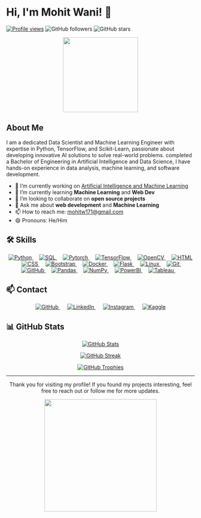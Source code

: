 # Hi, I'm Mohit Wani! 👋

[![Profile views](https://visitcount.itsvg.in/api?id=MohitWani&label=Profile%20Views&color=12&icon=5&pretty=true)](https://visitcount.itsvg.in)
![GitHub followers](https://img.shields.io/github/followers/MohitWani?label=Follow&style=social)
![GitHub stars](https://img.shields.io/github/stars/MohitWani?affiliations=OWNER%2CCOLLABORATOR&style=social)

<p align="center">
  <img src="https://media.giphy.com/media/v1.Y2lkPTc5MGI3NjExYnRkY2V2aWF5cHZqZGJyYnFrMmZhbmc2Z2h0c3Q4eHBkaHcxMWdxNyZlcD12MV9naWZzX3NlYXJjaCZjdD1n/bGgsc5mWoryfgKBx1u/giphy.gif" width="200">
</p>

## About Me

I am a dedicated Data Scientist and Machine Learning Engineer with expertise in Python, TensorFlow, and Scikit-Learn, passionate about developing innovative AI solutions to solve real-world problems. completed a Bachelor of Engineering in Artificial Intelligence and Data Science, I have hands-on experience in data analysis, machine learning, and software development.

- 🔭 I’m currently working on [Artificial Intelligence and Machine Learning](https://github.com/MohitWani/)
- 🌱 I’m currently learning **Machine Learning** and **Web Dev**
- 👯 I’m looking to collaborate on **open source projects**
- 💬 Ask me about **web development** and **Machine Learning**
- 📫 How to reach me: [mohitw171@gmail.com](mailto:mohitw171@gmail.com)
- 😄 Pronouns: He/Him

## 🛠️ Skills

<p align="center">
  <a href="https://www.python.org" target="_blank">
  <img src="https://img.icons8.com/color/48/000000/python.png" alt="Python"/>
  </a>&nbsp;&nbsp;&nbsp;
  <a href="https://www.w3schools.com/sql/" target="_blank">
  <img src="https://img.icons8.com/ios-filled/50/000000/sql.png" alt="SQL"/>
  </a>&nbsp;&nbsp;&nbsp;
  <a href="https://pytorch.org/" target="_blank">
  <img src="https://img.icons8.com/?size=48&id=jH4BpkMnRrU5&format=png&color=000000" alt="Pytorch"/>
  </a>&nbsp;&nbsp;&nbsp;
  <a href="https://www.tensorflow.org/" target="_blank">
  <img src="https://img.icons8.com/color/48/000000/tensorflow.png" alt="TensorFlow"/>
  </a>&nbsp;&nbsp;&nbsp;
  <a href="https://opencv.org/" target="_blank">
  <img src="https://img.icons8.com/color/48/000000/opencv.png" alt="OpenCV"/>
  </a>&nbsp;&nbsp;&nbsp;
  <a href="https://developer.mozilla.org/en-US/docs/Web/HTML" target="_blank">
  <img src="https://img.icons8.com/color/48/000000/html-5.png" alt="HTML"/>
  </a>&nbsp;&nbsp;&nbsp;
  <a href="https://developer.mozilla.org/en-US/docs/Web/CSS" target="_blank">
  <img src="https://img.icons8.com/color/48/000000/css3.png" alt="CSS"/>
  </a>&nbsp;&nbsp;&nbsp;
  <a href="https://getbootstrap.com/" target="_blank">
  <img src="https://img.icons8.com/color/48/000000/bootstrap.png" alt="Bootstrap"/>
  </a>&nbsp;&nbsp;&nbsp;
  <a href="https://www.docker.com/" target="_blank">
  <img src="https://img.icons8.com/color/48/000000/docker.png" alt="Docker"/>
  </a>&nbsp;&nbsp;&nbsp;
  <a href="https://flask.palletsprojects.com/" target="_blank">
  <img src="https://img.icons8.com/?size=48&id=hCWb1IvpcBZ0&format=png&color=000000" alt="Flask"/>
  </a>&nbsp;&nbsp;&nbsp;
  <a href="https://www.linux.org/" target="_blank">
  <img src="https://img.icons8.com/color/48/000000/linux.png" alt="Linux"/>
  </a>&nbsp;&nbsp;&nbsp;
  <a href="https://git-scm.com/" target="_blank">
  <img src="https://img.icons8.com/color/48/000000/git.png" alt="Git"/>
  </a>&nbsp;&nbsp;&nbsp;
  <a href="https://github.com/" target="_blank">
  <img src="https://img.icons8.com/fluent/48/000000/github.png" alt="GitHub"/>
  </a>&nbsp;&nbsp;&nbsp;
  <a href="https://pandas.pydata.org/" target="_blank">
  <img src="https://img.icons8.com/?size=48&id=xSkewUSqtErH&format=png&color=000000" alt="Pandas"/>
  </a>&nbsp;&nbsp;&nbsp;
  <a href="https://www.python.org" target="_blank">
  <img src="https://img.icons8.com/?size=48&id=aR9CXyMagKIS&format=png&color=000000" alt="NumPy"/>
  </a>&nbsp;&nbsp;&nbsp;
  <a href="https://powerbi.microsoft.com/" target="_blank">
  <img src="https://img.icons8.com/color/48/000000/power-bi.png" alt="PowerBI"/>
  </a>&nbsp;&nbsp;&nbsp;
  <a href="https://www.tableau.com/" target="_blank">
  <img src="https://img.icons8.com/color/48/000000/tableau-software.png" alt="Tableau"/>
  </a>&nbsp;&nbsp;&nbsp;
</p>


## 📫 Contact

<p align="center">
  <a href="https://github.com/MohitWani" target="_blank">
    <img src="https://img.icons8.com/fluent/48/000000/github.png" alt="GitHub"/>
  </a>&nbsp;&nbsp;&nbsp;&nbsp;
  <a href="https://www.linkedin.com/in/mohit-wani-6310711a0/" target="_blank">
    <img src="https://img.icons8.com/fluent/48/000000/linkedin.png" alt="LinkedIn"/>
  </a>&nbsp;&nbsp;&nbsp;&nbsp;
  <a href="https://www.instagram.com/mohit_wani_72/" target="_blank">
    <img src="https://img.icons8.com/fluent/48/000000/instagram-new.png" alt="Instagram"/>
  </a>&nbsp;&nbsp;&nbsp;&nbsp;
  <a href="https://www.kaggle.com/mohitwani" target="_blank">
    <img src="https://img.icons8.com/windows/48/000000/kaggle.png" alt="Kaggle"/>
  </a>
</p>

## 📊 GitHub Stats

<p align="center">
  <a href="https://github.com/MohitWani">
    <img src="https://github-readme-stats.vercel.app/api?username=MohitWani&show_icons=true&theme=radical" alt="GitHub Stats"/>
  </a>
</p>

<p align="center">
  <a href="https://github.com/MohitWani">
    <img src="https://github-readme-streak-stats.herokuapp.com/?user=MohitWani&theme=radical" alt="GitHub Streak"/>
  </a>
</p>

<p align="center">
  <a href="https://github.com/MohitWani">
    <img src="https://github-profile-trophy.vercel.app/?username=MohitWani&theme=radical" alt="GitHub Trophies"/>
  </a>
</p>

----

<p align="center">
  Thank you for visiting my profile! If you found my projects interesting, feel free to reach out or follow me for more updates.
</p>

<p align="center">
  <img src="https://media.giphy.com/media/Q7LHmoFwVP6Yc1swZs/giphy.gif" width="300">
</p>
